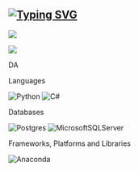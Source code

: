 ## [![Typing SVG](https://readme-typing-svg.demolab.com?font=Fira+Code&pause=1000&color=A277FF&width=435&lines=Welcome+to+my+profile)](https://git.io/typing-svg)



![](https://github-profile-summary-cards.vercel.app/api/cards/profile-details?username=smipos&theme=radical)

![](https://github-profile-summary-cards.vercel.app/api/cards/repos-per-language?username=smipos&theme=radical)


DA

Languages

![Python](https://img.shields.io/badge/python-3670A0?style=for-the-badge&logo=python&logoColor=ffdd54) ![C#](https://img.shields.io/badge/c%23-%23239120.svg?style=for-the-badge&logo=c-sharp&logoColor=white)

Databases

![Postgres](https://img.shields.io/badge/postgres-%23316192.svg?style=for-the-badge&logo=postgresql&logoColor=white)  ![MicrosoftSQLServer](https://img.shields.io/badge/Microsoft%20SQL%20Server-CC2927?style=for-the-badge&logo=microsoft%20sql%20server&logoColor=white)

Frameworks, Platforms and Libraries

![Anaconda](https://img.shields.io/badge/Anaconda-%2344A833.svg?style=for-the-badge&logo=anaconda&logoColor=white) 
